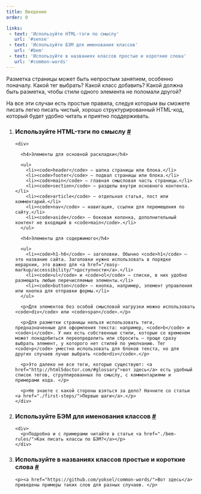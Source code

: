 ```yaml
---
title: Введение
order: 0

links:
 - text: 'Используйте HTML-тэги по смыслу'
   url: '#sense'
 - text: 'Используйте БЭМ для именования классов'
   url: '#bem'
 - text: 'Используйте в названиях классов простые и короткие слова'
   url: '#common-words'
---
```


<div class="intro">
  <p>Разметка страницы может быть непростым занятием, особенно поначалу. Какой тег выбрать? Какой класс добавить? Какой должна быть разметка, чтобы стили одного элемента не поломали другой?</p>

  <p>На все эти случаи есть простые правила, следуя которым вы сможете писать легко писать чистый, хорошо структурированный HTML-код, который будет удобно читать и приятно поддерживать.</p>
</div>

<ol>
  <li>
    <h3 id="sense">Используйте HTML-тэги по смыслу
      <a class="post__anchor" href="#sense">#</a>
    </h3>

    <div>

      <h4>Элементы для основной раскладки</h4>

      <ul>
        <li><code>header</code> — шапка страницы или блока.</li>
        <li><code>footer</code> — подвал страницы или блока.</li>
        <li><code>main</code> — главная смысловая часть страницы.</li>
        <li><code>section</code> — разделы внутри основного контента.</li>
        <li><code>article</code> — отдельная статья, пост или комментарий.</li>
        <li><code>nav</code> — навигация, ссылки для перемещения по сайту.</li>
        <li><code>aside</code> — боковая колонка, дополнительный контент не входящий в <code>main</code>.</li>
      </ul>

      <h4>Элементы для содержимого</h4>

      <ul>
        <li><code>h1-h6</code> — заголовки. Обычно <code>h1</code> — это название сайта. Заголовки нужно использовать в порядке иерархии, это важно для <a href="/easy-markup/accessibility/">доступности</a>.</li>
        <li><code>ul</code> и <code>ol</code> — списки, в них удобно размещать любые перечисляемые элементы.</li>
        <li><code>button</code> — кнопка, например, элемент управления или кнопка для отправки формы.</li>
      </ul>

      <p>Для элементов без особой смысловой нагрузки можно использовать <code>div</code> или <code>span</code>.</p>

      <p>Для разметки страницы нельзя использовать теги, предназначенные для оформления текста: например, <code>b</code> и <code>i</code>. У них есть собственные стили, которые со временем может понадобиться переопределить или сбросить — проще сразу выбрать элемент, у которого нет стилей по умолчанию. Тег <code>p</code> уместно использовать для блоков текста, но для других случаев лучше выбрать <code>div</code>.</p>

      <p>Это далеко не все теги, которые существуют: <a href="http://html5doctor.com/#glossary">вот здесь</a> есть удобный список тегов, сгруппированных по смыслу, с комментариями и примерами кода. </p>

      <p>Не знаете с какой стороны взяться за дело? Начните со статьи <a href="./first-steps/">Первые шаги</a>.</p>
    </div>
  </li>

  <li>
    <h3 id="bem">Используйте БЭМ для именования классов
      <a class="post__anchor" href="#bem">#</a>
    </h3>

    <div>
      <p>Подробно и с примерами читайте в статье <a href="./bem-rules/">Как писать классы по БЭМ?</a></p>
    </div>
  </li>

  <li>
    <h3 id="common-words">Используйте в названиях классов простые и короткие слова
      <a class="post__anchor" href="#common-words">#</a>
    </h3>

    <p><a href="https://github.com/yoksel/common-words/">Вот здесь</a> приведены примеры таких слов для разных случаев. </p>
  </li>
</ol>
